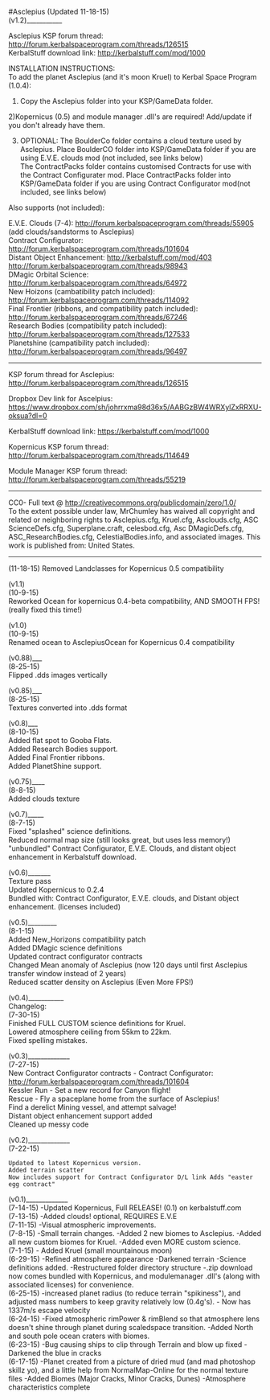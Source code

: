 #Asclepius
(Updated 11-18-15)  
(v1.2)___________  
  
Asclepius KSP forum thread: http://forum.kerbalspaceprogram.com/threads/126515  
KerbalStuff download link: http://kerbalstuff.com/mod/1000  
  
  
  INSTALLATION INSTRUCTIONS:  
To add the planet Asclepius (and it's moon Kruel) to Kerbal Space Program (1.0.4):  
  
1) Copy the Asclepius folder into your KSP/GameData folder.  
  
2)Kopernicus (0.5) and module manager .dll's are required! Add/update if you don't already have them. 
  
3) OPTIONAL:
The BoulderCo folder contains a cloud texture used by Asclepius. Place BoulderCO folder into KSP/GameData folder  if you are using E.V.E. clouds mod (not included, see links below)  
The ContractPacks folder contains customised Contracts for use with the Contract Configurater mod.   Place ContractPacks folder into KSP/GameData folder if you are using Contract Configurator mod(not included, see links below)  
  
  
   
   
    
Also supports (not included):  
  
E.V.E. Clouds (7-4): http://forum.kerbalspaceprogram.com/threads/55905 (add clouds/sandstorms to Asclepius)  
Contract Configurator: http://forum.kerbalspaceprogram.com/threads/101604   
Distant Object Enhancement: http://kerbalstuff.com/mod/403  http://forum.kerbalspaceprogram.com/threads/98943  
DMagic Orbital Science:  http://forum.kerbalspaceprogram.com/threads/64972  
New Hoizons (cambatibility patch included): http://forum.kerbalspaceprogram.com/threads/114092  
Final Frontier (ribbons, and compatibility patch included): http://forum.kerbalspaceprogram.com/threads/67246  
Research Bodies (compatibility patch included): http://forum.kerbalspaceprogram.com/threads/127533  
Planetshine (campatibility patch included): http://forum.kerbalspaceprogram.com/threads/96497  
  
_________________________________________________________________________________________

KSP forum thread for Asclepius: http://forum.kerbalspaceprogram.com/threads/126515  
  
Dropbox Dev link for Ascelpius: https://www.dropbox.com/sh/johrrxma98d36x5/AABGzBW4WRXylZxRRXU-oksua?dl=0  
  
KerbalStuff download link: https://kerbalstuff.com/mod/1000  
  
Kopernicus KSP forum thread: http://forum.kerbalspaceprogram.com/threads/114649  
  
Module Manager KSP forum thread:   http://forum.kerbalspaceprogram.com/threads/55219  
  
__________________________________________________________________________________________  
  
  
CC0- Full text @ http://creativecommons.org/publicdomain/zero/1.0/  
To the extent possible under law, MrChumley has waived all copyright and related or neighboring rights to Asclepius.cfg, Kruel.cfg, Asclouds.cfg, ASC ScienceDefs.cfg, Superplane.craft, celesbod.cfg, Asc DMagicDefs.cfg, ASC_ResearchBodies.cfg, CelestialBodies.info, and associated images. This work is published from: United States.  
  
____________________________________________________________________________________________

(11-18-15)
Removed Landclasses for Kopernicus 0.5 compatibility

(v1.1)  
(10-9-15)  
Reworked Ocean for kopernicus 0.4-beta compatibility, AND SMOOTH FPS! (really fixed this time!)  
  
(v1.0)  
(10-9-15)  
Renamed ocean to AsclepiusOcean for Kopernicus 0.4 compatibility  
  
(v0.88)___  
(8-25-15)  
Flipped .dds images vertically  
  
(v0.85)___  
(8-25-15)  
Textures converted into .dds format  
  
(v0.8)___  
(8-10-15)  
Added flat spot to Gooba Flats.  
Added Research Bodies support.  
Added Final Frontier ribbons.  
Added PlanetShine support.  
  
(v0.75)____  
(8-8-15)  
Added clouds texture  
  
(v0.7)_____  
(8-7-15)  
Fixed "splashed" science definitions.  
Reduced normal map size (still looks great, but uses less memory!)  
"unbundled" Contract Configurator, E.V.E. Clouds, and distant object enhancement in Kerbalstuff download.  
  
(v0.6)_______  
Texture pass  
Updated Kopernicus to 0.2.4  
Bundled with: Contract Configurator, E.V.E. clouds, and Distant object enhancement. (licenses included)  
  
(v0.5)_________  
(8-1-15)  
Added New_Horizons compatibility patch  
Added DMagic science definitions  
Updated contract configurator contracts  
Changed Mean anomaly of Asclepius (now 120 days until first Asclepius transfer window instead of 2 years)  
Reduced scatter density on Asclepius (Even More FPS!)  
  
(v0.4)___________  
Changelog:  
(7-30-15)   
Finished FULL CUSTOM science definitions for Kruel.  
Lowered atmosphere ceiling from 55km to 22km.  
Fixed spelling mistakes.  
  
(v0.3)_____________  
(7-27-15)  
    New Contract Configurator contracts - Contract Configurator:   http://forum.kerbalspaceprogram.com/threads/101604  
    Kessler Run - Set a new record for Canyon flight!  
    Rescue - Fly a spaceplane home from the surface of Asclepius!  
    Find a derelict Mining vessel, and attempt salvage!  
    Distant object enhancement support added  
    Cleaned up messy code  
  
(v0.2)_____________  
(7-22-15)  
  
    Updated to latest Kopernicus version.  
    Added terrain scatter  
    Now includes support for Contract Configurator D/L link Adds "easter egg contract"  
  
  
  
(v0.1)_____________  
(7-14-15) -Updated Kopernicus, Full RELEASE! (0.1) on kerbalstuff.com  
(7-13-15) -Added clouds! optional, REQUIRES E.V.E  
(7-11-15) -Visual atmospheric improvements.  
(7-8-15) -Small terrain changes. -Added 2 new biomes to Asclepius. -Added all new custom biomes for Kruel. -Added even MORE custom science.  
(7-1-15) - Added Kruel (small mountainous moon)  
(6-29-15) -Refined atmosphere appearance -Darkened terrain -Science definitions added. -Restructured folder directory structure -.zip download now comes bundled with Kopernicus, and modulemanager .dll's (along with associated licenses) for convenience.  
(6-25-15) -increased planet radius (to reduce terrain "spikiness"), and adjusted mass numbers to keep gravity relatively low (0.4g's). - Now has 1337m/s escape velocity  
(6-24-15) -Fixed atmospheric rimPower & rimBlend so that atmosphere lens doesn't shine through planet during scaledspace transition. -Added North and south pole ocean craters with biomes.  
(6-23-15) -Bug causing ships to clip through Terrain and blow up fixed -Darkened the blue in cracks  
(6-17-15) -Planet created from a picture of dried mud (and mad photoshop skillz yo), and a little help from NormalMap-Online for the normal texture files -Added Biomes (Major Cracks, Minor Cracks, Dunes) -Atmosphere characteristics complete  

